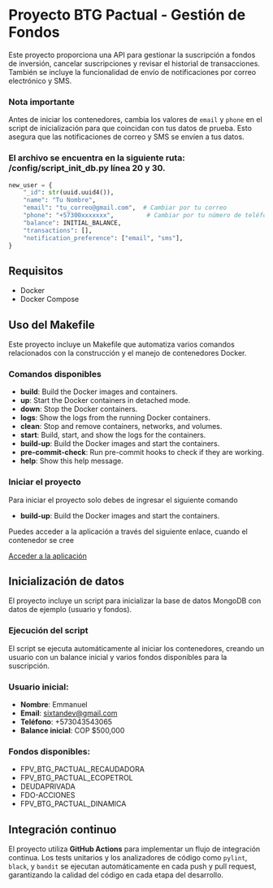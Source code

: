 # Proyecto BTG Pactual - Gestión de Fondos

Este proyecto proporciona una API para gestionar la suscripción a fondos de inversión, cancelar suscripciones y revisar el historial de transacciones. También se incluye la funcionalidad de envío de notificaciones por correo electrónico y SMS.

### Nota importante

Antes de iniciar los contenedores, cambia los valores de `email` y `phone` en el script de inicialización para que coincidan con tus datos de prueba. Esto asegura que las notificaciones de correo y SMS se envíen a tus datos.

### El archivo se encuentra en la siguiente ruta: /config/script_init_db.py línea 20 y 30.

```python
new_user = {
    "_id": str(uuid.uuid4()),
    "name": "Tu Nombre",
    "email": "tu_correo@gmail.com",  # Cambiar por tu correo
    "phone": "+57300xxxxxxx",         # Cambiar por tu número de teléfono
    "balance": INITIAL_BALANCE,
    "transactions": [],
    "notification_preference": ["email", "sms"],
}
```

## Requisitos

- Docker
- Docker Compose

## Uso del Makefile

Este proyecto incluye un Makefile que automatiza varios comandos relacionados con la construcción y el manejo de contenedores Docker.

### Comandos disponibles

- **build**: Build the Docker images and containers.
- **up**: Start the Docker containers in detached mode.
- **down**: Stop the Docker containers.
- **logs**: Show the logs from the running Docker containers.
- **clean**: Stop and remove containers, networks, and volumes.
- **start**: Build, start, and show the logs for the containers.
- **build-up**: Build the Docker images and start the containers.
- **pre-commit-check**: Run pre-commit hooks to check if they are working.
- **help**: Show this help message.

### Iniciar el proyecto

Para iniciar el proyecto solo debes de ingresar el siguiente comando
- **build-up**: Build the Docker images and start the containers.

Puedes acceder a la aplicación a través del siguiente enlace, cuando el contenedor se cree

[Acceder a la aplicación](http://0.0.0.0:8000/)


## Inicialización de datos

El proyecto incluye un script para inicializar la base de datos MongoDB con datos de ejemplo (usuario y fondos).

### Ejecución del script

El script se ejecuta automáticamente al iniciar los contenedores, creando un usuario con un balance inicial y varios fondos disponibles para la suscripción.

### Usuario inicial:

- **Nombre**: Emmanuel
- **Email**: sixtandev@gmail.com
- **Teléfono**: +573043543065
- **Balance inicial**: COP $500,000

### Fondos disponibles:

- FPV_BTG_PACTUAL_RECAUDADORA
- FPV_BTG_PACTUAL_ECOPETROL
- DEUDAPRIVADA
- FDO-ACCIONES
- FPV_BTG_PACTUAL_DINAMICA

## Integración continuo

El proyecto utiliza **GitHub Actions** para implementar un flujo de integración continua. Los tests unitarios y los analizadores de código como `pylint`, `black`, y `bandit` se ejecutan automáticamente en cada push y pull request, garantizando la calidad del código en cada etapa del desarrollo.
